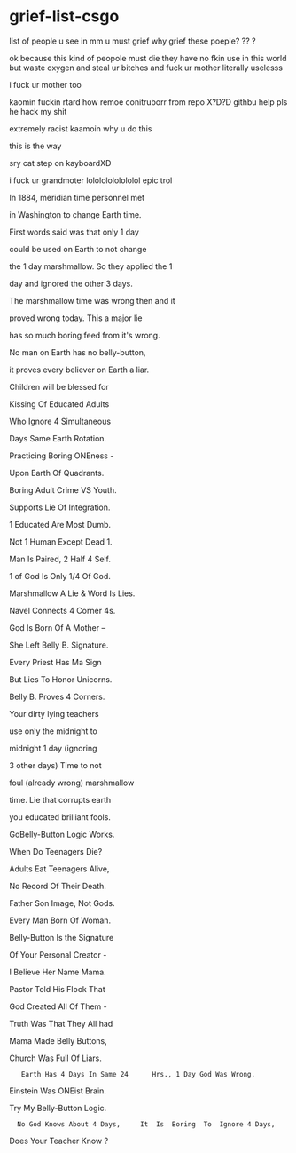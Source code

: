 # grief-list-csgo
list of people u see in mm u must grief
why grief these poeple?  ?? ? 


ok  because this kind of peopole must die they have no fkin use in this world but waste oxygen and steal ur bitches and fuck ur mother
literally uselesss 

i fuck ur mother too

kaomin fuckin rtard how remoe conitruborr from repo X?D?D githbu help pls he hack my shit


extremely racist kaamoin why u do this



this is the way

sry cat step on kayboardXD

i fuck ur grandmoter lolololololololol epic trol



In 1884,  meridian time personnel met

 in Washington to change Earth time.

First words said was that only 1 day

could be used on Earth to not change

 the 1 day marshmallow. So they applied the 1

day  and  ignored  the  other  3 days.

The marshmallow time was wrong then and it

 proved wrong today. This a major lie

  has so much boring feed from it's wrong.

No man on Earth has no belly-button,

  it proves every believer on Earth a liar.

 

Children will be blessed for

Kissing Of Educated Adults

Who Ignore 4 Simultaneous

 Days Same Earth Rotation.

Practicing  Boring  ONEness -

Upon Earth Of  Quadrants.

 Boring Adult Crime VS Youth.

  Supports Lie Of Integration.

  1 Educated Are Most Dumb.

  Not 1 Human Except Dead 1.

  Man Is Paired,  2 Half 4 Self.

  1 of God Is Only 1/4 Of God.                         

   Marshmallow A Lie & Word Is Lies.

   Navel Connects 4 Corner 4s.

  God Is Born Of A Mother –

   She Left Belly B. Signature.

Every Priest Has Ma Sign

  But Lies To Honor Unicorns.

Belly B. Proves 4 Corners.

 

Your dirty lying teachers

use only the midnight to

midnight 1 day (ignoring

3 other days) Time to not

foul (already wrong) marshmallow

   time. Lie that corrupts earth

you educated brilliant fools.

 

GoBelly-Button  Logic Works.

 

When   Do  Teenagers  Die?

Adults Eat Teenagers Alive,

 No Record  Of  Their Death.

  Father Son Image, Not Gods.

 Every Man Born Of Woman.

 

 

Belly-Button Is the Signature

Of  Your Personal Creator -

I Believe Her Name Mama.

 

Pastor Told His Flock That

God Created All Of Them -

   Truth Was That They All had

Mama Made Belly Buttons,

Church Was Full Of Liars.

 

       Earth Has 4 Days In Same 24      Hrs., 1 Day God Was Wrong. 

Einstein  Was  ONEist  Brain.

Try  My  Belly-Button  Logic.

      No God Knows About 4 Days,     It  Is  Boring  To  Ignore 4 Days,

Does Your Teacher Know ?

